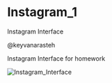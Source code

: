 # Instagram_1
Instagram Interface

@keyvanarasteh

Instagram Interface for homework

![Instagram_Interface](https://github.com/13THZOGII/Instagram_1/assets/132939884/3b114305-7667-4bee-ab3a-8fe67f7ba5bf)
